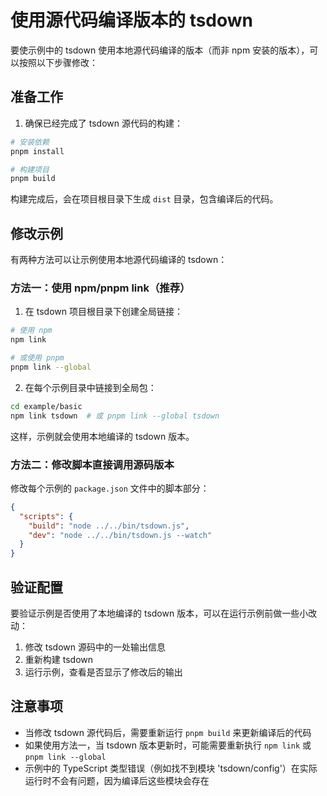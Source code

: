 # 使用源代码编译版本的 tsdown

要使示例中的 tsdown 使用本地源代码编译的版本（而非 npm 安装的版本），可以按照以下步骤修改：

## 准备工作

1. 确保已经完成了 tsdown 源代码的构建：

```bash
# 安装依赖
pnpm install

# 构建项目
pnpm build
```

构建完成后，会在项目根目录下生成 `dist` 目录，包含编译后的代码。

## 修改示例

有两种方法可以让示例使用本地源代码编译的 tsdown：

### 方法一：使用 npm/pnpm link（推荐）

1. 在 tsdown 项目根目录下创建全局链接：

```bash
# 使用 npm
npm link

# 或使用 pnpm
pnpm link --global
```

2. 在每个示例目录中链接到全局包：

```bash
cd example/basic
npm link tsdown  # 或 pnpm link --global tsdown
```

这样，示例就会使用本地编译的 tsdown 版本。

### 方法二：修改脚本直接调用源码版本

修改每个示例的 `package.json` 文件中的脚本部分：

```json
{
  "scripts": {
    "build": "node ../../bin/tsdown.js",
    "dev": "node ../../bin/tsdown.js --watch"
  }
}
```

## 验证配置

要验证示例是否使用了本地编译的 tsdown 版本，可以在运行示例前做一些小改动：

1. 修改 tsdown 源码中的一处输出信息
2. 重新构建 tsdown
3. 运行示例，查看是否显示了修改后的输出

## 注意事项

- 当修改 tsdown 源代码后，需要重新运行 `pnpm build` 来更新编译后的代码
- 如果使用方法一，当 tsdown 版本更新时，可能需要重新执行 `npm link` 或 `pnpm link --global`
- 示例中的 TypeScript 类型错误（例如找不到模块 'tsdown/config'）在实际运行时不会有问题，因为编译后这些模块会存在 